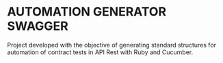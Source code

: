 # AUTOMATION GENERATOR SWAGGER
Project developed with the objective of generating standard structures for automation of contract tests in API Rest with Ruby and Cucumber.
